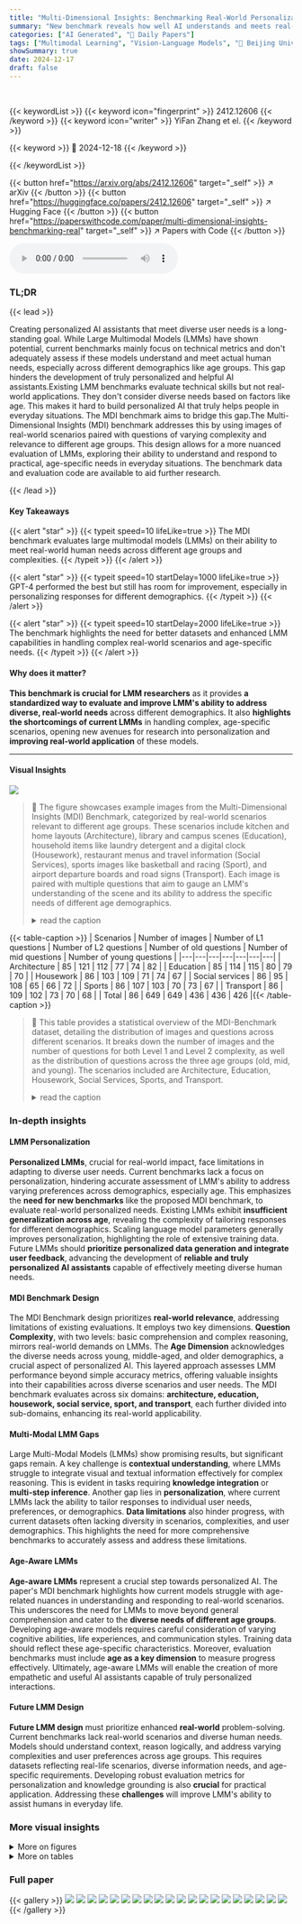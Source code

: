 ```yaml
---
title: "Multi-Dimensional Insights: Benchmarking Real-World Personalization in Large Multimodal Models"
summary: "New benchmark reveals how well AI understands and meets real-world human needs."
categories: ["AI Generated", "🤗 Daily Papers"]
tags: ["Multimodal Learning", "Vision-Language Models", "🏢 Beijing University of Posts and Telecommunications",]
showSummary: true
date: 2024-12-17
draft: false
---
```


<br>

{{< keywordList >}}
{{< keyword icon="fingerprint" >}} 2412.12606 {{< /keyword >}}
{{< keyword icon="writer" >}} YiFan Zhang et el. {{< /keyword >}}
 
{{< keyword >}} 🤗 2024-12-18 {{< /keyword >}}
 
{{< /keywordList >}}

{{< button href="https://arxiv.org/abs/2412.12606" target="_self" >}}
↗ arXiv
{{< /button >}}
{{< button href="https://huggingface.co/papers/2412.12606" target="_self" >}}
↗ Hugging Face
{{< /button >}}
{{< button href="https://paperswithcode.com/paper/multi-dimensional-insights-benchmarking-real" target="_self" >}}
↗ Papers with Code
{{< /button >}}



<audio controls>
    <source src="https://ai-paper-reviewer.com/2412.12606/podcast.wav" type="audio/wav">
    Your browser does not support the audio element.
</audio>


### TL;DR


{{< lead >}}

Creating personalized AI assistants that meet diverse user needs is a long-standing goal. While Large Multimodal Models (LMMs) have shown potential, current benchmarks mainly focus on technical metrics and don't adequately assess if these models understand and meet actual human needs, especially across different demographics like age groups.  This gap hinders the development of truly personalized and helpful AI assistants.Existing LMM benchmarks evaluate technical skills but not real-world applications.  They don't consider diverse needs based on factors like age.  This makes it hard to build personalized AI that truly helps people in everyday situations.  The MDI benchmark aims to bridge this gap.The Multi-Dimensional Insights (MDI) benchmark addresses this by using images of real-world scenarios paired with questions of varying complexity and relevance to different age groups. This design allows for a more nuanced evaluation of LMMs, exploring their ability to understand and respond to practical, age-specific needs in everyday situations.  The benchmark data and evaluation code are available to aid further research.

{{< /lead >}}


#### Key Takeaways

{{< alert "star" >}}
{{< typeit speed=10 lifeLike=true >}} The MDI benchmark evaluates large multimodal models (LMMs) on their ability to meet real-world human needs across different age groups and complexities. {{< /typeit >}}
{{< /alert >}}

{{< alert "star" >}}
{{< typeit speed=10 startDelay=1000 lifeLike=true >}} GPT-4 performed the best but still has room for improvement, especially in personalizing responses for different demographics. {{< /typeit >}}
{{< /alert >}}

{{< alert "star" >}}
{{< typeit speed=10 startDelay=2000 lifeLike=true >}} The benchmark highlights the need for better datasets and enhanced LMM capabilities in handling complex real-world scenarios and age-specific needs. {{< /typeit >}}
{{< /alert >}}

#### Why does it matter?
**This benchmark is crucial for LMM researchers** as it provides **a standardized way to evaluate and improve LMM's ability to address diverse, real-world needs** across different demographics. It also **highlights the shortcomings of current LMMs** in handling complex, age-specific scenarios, opening new avenues for research into personalization and **improving real-world application** of these models.

------
#### Visual Insights



![](https://arxiv.org/html/2412.12606/x1.png)

> 🔼 The figure showcases example images from the Multi-Dimensional Insights (MDI) Benchmark, categorized by real-world scenarios relevant to different age groups.  These scenarios include kitchen and home layouts (Architecture), library and campus scenes (Education), household items like laundry detergent and a digital clock (Housework), restaurant menus and travel information (Social Services), sports images like basketball and racing (Sport), and airport departure boards and road signs (Transport).  Each image is paired with multiple questions that aim to gauge an LMM's understanding of the scene and its ability to address the specific needs of different age demographics.
> <details>
> <summary>read the caption</summary>
> Figure 1: The MDI-Benchmark includes real needs of different age groups in six major real-world scenarios.
> </details>





{{< table-caption >}}
| Scenarios | Number of images | Number of L1 questions | Number of L2 questions | Number of old questions | Number of mid questions | Number of young questions |
|---|---|---|---|---|---|---| 
| Architecture | 85 | 121 | 112 | 77 | 74 | 82 |
| Education | 85 | 114 | 115 | 80 | 79 | 70 |
| Housework | 86 | 103 | 109 | 71 | 74 | 67 |
| Social services | 86 | 95 | 108 | 65 | 66 | 72 |
| Sports | 86 | 107 | 103 | 70 | 73 | 67 |
| Transport | 86 | 109 | 102 | 73 | 70 | 68 |
| Total | 86 | 649 | 649 | 436 | 436 | 426 |{{< /table-caption >}}

> 🔼 This table provides a statistical overview of the MDI-Benchmark dataset, detailing the distribution of images and questions across different scenarios.  It breaks down the number of images and the number of questions for both Level 1 and Level 2 complexity, as well as the distribution of questions across the three age groups (old, mid, and young). The scenarios included are Architecture, Education, Housework, Social Services, Sports, and Transport.
> <details>
> <summary>read the caption</summary>
> Table 1: Statistical details of MDI-Benchmark.
> </details>





### In-depth insights


#### LMM Personalization
**Personalized LMMs**, crucial for real-world impact, face limitations in adapting to diverse user needs.  Current benchmarks lack a focus on personalization, hindering accurate assessment of LMM's ability to address varying preferences across demographics, especially age. This emphasizes the **need for new benchmarks** like the proposed MDI benchmark, to evaluate real-world personalized needs. Existing LMMs exhibit **insufficient generalization across age**, revealing the complexity of tailoring responses for different demographics.  Scaling language model parameters generally improves personalization, highlighting the role of extensive training data. Future LMMs should **prioritize personalized data generation and integrate user feedback**, advancing the development of **reliable and truly personalized AI assistants** capable of effectively meeting diverse human needs.

#### MDI Benchmark Design
The MDI Benchmark design prioritizes **real-world relevance**, addressing limitations of existing evaluations. It employs two key dimensions.  **Question Complexity**, with two levels: basic comprehension and complex reasoning, mirrors real-world demands on LMMs. The **Age Dimension** acknowledges the diverse needs across young, middle-aged, and older demographics, a crucial aspect of personalized AI. This layered approach assesses LMM performance beyond simple accuracy metrics, offering valuable insights into their capabilities across diverse scenarios and user needs. The MDI benchmark evaluates across six domains: **architecture, education, housework, social service, sport, and transport**, each further divided into sub-domains, enhancing its real-world applicability.

#### Multi-Modal LMM Gaps
Large Multi-Modal Models (LMMs) show promising results, but significant gaps remain.  A key challenge is **contextual understanding**, where LMMs struggle to integrate visual and textual information effectively for complex reasoning. This is evident in tasks requiring **knowledge integration** or **multi-step inference**.  Another gap lies in **personalization**, where current LMMs lack the ability to tailor responses to individual user needs, preferences, or demographics. **Data limitations** also hinder progress, with current datasets often lacking diversity in scenarios, complexities, and user demographics. This highlights the need for more comprehensive benchmarks to accurately assess and address these limitations.

#### Age-Aware LMMs
**Age-aware LMMs** represent a crucial step towards personalized AI.  The paper's MDI benchmark highlights how current models struggle with age-related nuances in understanding and responding to real-world scenarios. This underscores the need for LMMs to move beyond general comprehension and cater to the **diverse needs of different age groups**.  Developing age-aware models requires careful consideration of varying cognitive abilities, life experiences, and communication styles.  Training data should reflect these age-specific characteristics.  Moreover, evaluation benchmarks must include **age as a key dimension** to measure progress effectively.  Ultimately, age-aware LMMs will enable the creation of more empathetic and useful AI assistants capable of truly personalized interactions.

#### Future LMM Design
**Future LMM design** must prioritize enhanced **real-world** problem-solving.  Current benchmarks lack real-world scenarios and diverse human needs. Models should understand context, reason logically, and address varying complexities and user preferences across age groups.  This requires datasets reflecting real-life scenarios, diverse information needs, and age-specific requirements.  Developing robust evaluation metrics for personalization and knowledge grounding is also **crucial** for practical application.  Addressing these **challenges** will improve LMM's ability to assist humans in everyday life.


### More visual insights

<details>
<summary>More on figures
</summary>


![](https://arxiv.org/html/2412.12606/x2.png)

> 🔼 The figure provides a high-level overview of the six real-world multimodal scenarios included in the MDI Benchmark. Each scenario, representing a different aspect of daily human life, is further divided into three more specific sub-domains, resulting in a total of 18 distinct sub-domains.  These scenarios and sub-domains are:  *   **Architecture:** House Planning, Work Scenes, Measuring *   **Education:** Studying, Teaching, Campus *   **Housework:** Home Arrangements, Housework Activities, Household Appliances *   **Social Services:** Travel, Shopping, Communal Facilities *   **Sport:** Powerlifting, Race, Ball *   **Transport:** Signpost, Rail transit, Airport
> <details>
> <summary>read the caption</summary>
> Figure 2: The overview of the MDI Benchmark’s six real-world multimodal scenarios, each comprising three sub-domains.
> </details>



![](https://arxiv.org/html/2412.12606/x3.png)

> 🔼 This bar chart compares the performance of different Large MultiModal Models (LMMs) on two difficulty levels (Level 1 and Level 2) of the Multi-Dimensional Insights (MDI) Benchmark.  Level 1 represents easier tasks focused on basic perception, while Level 2 involves more complex reasoning tasks. The chart visually displays the accuracy scores achieved by each LMM on both levels, indicating their strengths and weaknesses in handling different task complexities. The LMMs evaluated include GPT-40, GPT-4V, Gemini 1.5 Pro, Qwen-VL-Plus, and various open-source models.
> <details>
> <summary>read the caption</summary>
> Figure 3: The average performance of different LMMs on different difficulty levels of the MDI-Benchmark.
> </details>



![](https://arxiv.org/html/2412.12606/x4.png)

> 🔼 This figure visualizes the performance of Large Multimodal Models (LMMs) on the Multi-Dimensional Insights (MDI) Benchmark across different complexity levels (Level 1 and Level 2).  **(a) Leaderboard:**  Ranks various open-source LMMs based on their overall performance scores, calculated using a weighted average of Level 1 and Level 2 accuracies. The size of the model (in billions of parameters) is plotted against the score, showcasing the impact of model scale on performance.  **(b) Radar Charts:** Two radar charts illustrate the performance of 14 LMMs (both open-source and closed-source) across six real-world scenarios (Architecture, Education, Housework, Social Service, Sport, and Transport) at both Level 1 (basic perception) and Level 2 (logical reasoning). These charts visually compare the models' strengths and weaknesses in different scenarios and at different levels of complexity. **(c) Bar and Variance Charts:** These charts display the average accuracy and variance of the LMMs across the six scenarios at both Level 1 and Level 2. This visualization helps analyze the models' overall performance and consistency across different tasks.
> <details>
> <summary>read the caption</summary>
> Figure 4: Performance of the model at different difficulty levels and the overall performance results of the model under the score metric.
> </details>



![](https://arxiv.org/html/2412.12606/x6.png)

> 🔼 This figure presents bar plots illustrating the average accuracy and variance of various Large Multimodal Models (LMMs) across six domains at two levels of question complexity (Level 1 and Level 2). Level 1 focuses on basic perceptual abilities, while Level 2 involves logical reasoning. The x-axis in both subfigures represents different LMMs, with closed-source models (GPT-40, GPT-4V, Gemini 1.5 Pro, Qwen-VL-Plus) grouped on the left and open-source models to the right. The first subfigure displays the average accuracy (y-axis) of each LMM for Level 1 and Level 2, showing the overall performance trends. The second subfigure depicts the variance in accuracy (y-axis), indicating the consistency of model performance across domains. Lower variance suggests more stable performance. This analysis reveals which models perform consistently and highlights potential areas for improvement in addressing specific question complexities within varied scenarios.
> <details>
> <summary>read the caption</summary>
> Figure 5: The average accuracy and variance of LLMs across six domains at Level 1 and Level 2
> </details>



![](https://arxiv.org/html/2412.12606/x7.png)

> 🔼 This stacked bar chart showcases the performance of various Large MultiModal Models (LMMs) across three age demographics (old, middle-aged, and young) in correctly answering questions.  Each segment of the stacked bar represents the model's accuracy within a specific age group, and the total height of the bar signifies the overall performance across all ages. This visualization helps to highlight the models' ability to generalize across different age-related needs and preferences, which is crucial for real-world applications where LMMs interact with diverse user groups. The color coding distinguishes between the age groups: blue for old, orange for middle-aged, and green for young.
> <details>
> <summary>read the caption</summary>
> Figure 6: Performance of different LMMs across the age dimension.
> </details>



![](https://arxiv.org/html/2412.12606/x8.png)

> 🔼 Examples of image-question pairs in the architecture scenario, including questions about color coding on a floor plan, measurement of a cable diameter using a tool, angle measurement of a corner, and identification of the object being polished by a worker.
> <details>
> <summary>read the caption</summary>
> Figure 7: Examples of Architecture Scenario.
> </details>



![](https://arxiv.org/html/2412.12606/x9.png)

> 🔼 This figure presents two distinct scenes within an educational context. The first scene showcases a map of Johns Hopkins University highlighting parking areas, while an image depicts individuals playing table tennis. The second scene displays the exterior of Hayden Library alongside a whiteboard displaying an algorithm flow.
> <details>
> <summary>read the caption</summary>
> Figure 8: Examples of Education Scenario.
> </details>



![](https://arxiv.org/html/2412.12606/x10.png)

> 🔼 This figure showcases examples from the Housework scenario within the MDI-Benchmark, illustrating different scenes and situations related to housework activities and appliances.
> <details>
> <summary>read the caption</summary>
> Figure 9: Examples of Housework Scenario.
> </details>



![](https://arxiv.org/html/2412.12606/x11.png)

> 🔼 This figure showcases examples from the Social Service scenario within the MDI-Benchmark. It includes images related to sub-domains like travel (featuring a subway menu board and an airline flight schedule), communal facilities (showing an image of the Leaning Tower of Pisa), and shopping (with a picture of neatly stacked towels). Each image is paired with two example questions, one for each complexity level defined in the benchmark.
> <details>
> <summary>read the caption</summary>
> Figure 10: Examples of Social Service.
> </details>



![](https://arxiv.org/html/2412.12606/x12.png)

> 🔼 This figure presents a collage of images related to sports, showcasing different sports scenarios like a basketball game, a marathon, and a fighting match. These scenarios exemplify the diverse range of sports-related visual information within the MDI-Benchmark, which is designed to evaluate large multimodal models' ability to understand and respond to real-world sports scenarios.
> <details>
> <summary>read the caption</summary>
> Figure 11: Examples of Sport Scenario.
> </details>



![](https://arxiv.org/html/2412.12606/x13.png)

> 🔼 Examples of images and questions related to the Transport scenario in the MDI-Benchmark. This includes questions and multiple-choice answers about airport flight information displays, bus stop signs, highway exit signs, and subway maps.  These examples illustrate the types of visual information and queries found in the Transport section of the benchmark. Questions target different levels of complexity, from simple information extraction to multi-step reasoning.
> <details>
> <summary>read the caption</summary>
> Figure 12: Examples of Transport Scenario.
> </details>



![](https://arxiv.org/html/2412.12606/x14.png)

> 🔼 This figure presents two pairs of example questions for the Architecture scenario of the MDI-Benchmark, illustrating the difference between Level 1 and Level 2 questions. The first pair relates to a room plan. The Level 1 question asks about the color used to distinguish the bathroom, while the Level 2 question asks about calculating the area of the garage. The second pair involves an image of a micrometer. The Level 1 question requires reading the measurement displayed on the device, while the Level 2 question presents a scenario related to manufacturing, asking if a steel plate with a measured thickness falls within the required range.
> <details>
> <summary>read the caption</summary>
> Figure 13: Examples of Architecture Scenario Questions.
> </details>



![](https://arxiv.org/html/2412.12606/x15.png)

> 🔼 Figure 14, located in Section C.2 (Example of Problem Complexity Dimension), presents two sets of questions for each image within the Education scenario of the MDI-Benchmark. Each image is paired with a Level 1 question and a Level 2 question, demonstrating the varying complexity of the benchmark. Level 1 questions assess basic comprehension of image content, like counting parking lots on a campus map or identifying a building's entrance. In contrast, Level 2 questions require more advanced reasoning and knowledge application, such as determining a suitable visit location based on a child's dental appointment or identifying the year a university was founded. This figure showcases how MDI-Benchmark evaluates Large Multimodal Models (LMMs) abilities to handle different complexity levels within real-world situations.
> <details>
> <summary>read the caption</summary>
> Figure 14: Examples of Education Scenario Questions.
> </details>



![](https://arxiv.org/html/2412.12606/x16.png)

> 🔼 This figure presents two sets of example questions related to a housework scenario, categorized by complexity level (Level 1 and Level 2). The first example involves a digital thermostat displaying a temperature of 72°F. Level 1 question asks about the displayed temperature, while the Level 2 question asks which button should be pressed to increase the fan speed. The second example shows a TV screen displaying movie options. The Level 1 question asks how many movies are available, while the Level 2 question asks for a movie recommendation based on a preference for DC Comics.
> <details>
> <summary>read the caption</summary>
> Figure 15: Examples of Housework Scenario Questions.
> </details>



![](https://arxiv.org/html/2412.12606/x17.png)

> 🔼 This figure, belonging to the supplementary material section 'More Detail on MDI-Benchmark', presents two distinct examples of questions categorized under the Social Service scenario within the MDI-Benchmark. Each example includes two questions, one labeled 'Level 1' and the other 'Level 2', to illustrate the varying levels of complexity in the benchmark.  The first example shows an image of a restaurant menu, with Level 1 question asking about the restaurant's signature dish and the Level 2 question presenting a cost calculation scenario given customer orders. The second example displays an image of a movie schedule board, where the Level 1 question inquires about the number of movies available that day, while the Level 2 question involves selecting an age-appropriate movie for a family with young children. These demonstrate how MDI-Benchmark assesses different reasoning and knowledge application abilities within real-world scenarios.
> <details>
> <summary>read the caption</summary>
> Figure 16: Examples of Social Service Scenario Questions.
> </details>



![](https://arxiv.org/html/2412.12606/x18.png)

> 🔼 The figure presents two examples of questions from the Sport scenario in the MDI-Benchmark, categorized by question complexity. The first example, at Level 1, asks to identify the sport being played, showing an image of an American football game. The second example, at Level 2, relates to a weightlifting competition, asking to calculate the body weight ratio and identify the athlete with the highest ratio. Each example includes question, multiple-choice options, and the ground truth answer.
> <details>
> <summary>read the caption</summary>
> Figure 17: Examples of Sport Scenario Questions.
> </details>



![](https://arxiv.org/html/2412.12606/x19.png)

> 🔼 This figure presents two sample questions related to the Transport scenario, showcasing varying levels of complexity.  The first question, categorized as Level 1, involves identifying the current color of a traffic signal. The second question, classified as Level 2, involves determining the appropriate exit to use when entering a city via Route 4, which demands greater contextual awareness and reasoning compared to the Level 1 questions. These examples highlight how the MDI-Benchmark assesses multimodal models' ability to extract information and perform visual reasoning in real-world scenarios.
> <details>
> <summary>read the caption</summary>
> Figure 18: Examples of Transport Scenario Question.
> </details>



![](https://arxiv.org/html/2412.12606/x20.png)

> 🔼 Figure 19 shows example questions posed to different age groups (old, middle-aged, and young) regarding an architectural floor plan image and a close-up image of a worker using tools.  The questions probe different aspects of the scenarios, illustrating how needs and queries vary across age demographics. For instance, the older person asks about calculating the area of a porch for planting, the middle-aged person inquires about bathroom fixture suitability based on the plan, and the younger person asks about furniture placement within a bedroom, given existing closet placement. The second image prompts questions about tool usage and suitability for electrical work, bookshelf fitting, and alternative measurement applications.  This demonstrates how the benchmark tailors questions to different age groups and their respective priorities in a given scenario.
> <details>
> <summary>read the caption</summary>
> Figure 19: Example of Architecture Scenario Age Questions.
> </details>



![](https://arxiv.org/html/2412.12606/x21.png)

> 🔼 Example questions posed to different age groups (old, middle-aged, young) within the Education scenario of the MDI benchmark. The first row showcases questions about campus facilities and accessibility. The second row presents queries related to a university's history and curriculum.
> <details>
> <summary>read the caption</summary>
> Figure 20: Example of Education Scenario Age Questions.
> </details>



![](https://arxiv.org/html/2412.12606/x22.png)

> 🔼 This figure presents examples of questions tailored to different age groups within the 'Housework' scenario of the MDI-Benchmark.  Each row displays an image related to a housework task, followed by three questions marked as 'Old_Q', 'Mid_Q', and 'Young_Q', representing questions posed by older, middle-aged, and younger individuals, respectively. These questions vary in their complexity and the type of information they seek to extract from the image. For instance, the first image shows a water meter, with the older person's question focusing on reading the meter value, the middle-aged person's question involving a calculation based on the meter reading, and the younger person's question asking about the device's function. The second image depicts a bookshelf, with questions addressing the author of a specific book, identifying a toy based on a description, and determining the manufacturer of a particular item. This diversity in questions illustrates the varied needs and perspectives of different age groups when interacting with everyday scenarios.
> <details>
> <summary>read the caption</summary>
> Figure 21: Example of Housework Scenario Age Questions.
> </details>



![](https://arxiv.org/html/2412.12606/x23.png)

> 🔼 This figure presents example questions posed to different age groups (old, middle-aged, young) within the Social Service scenario of the MDI-Benchmark. The first image depicts a supermarket aisle containing eggs, with questions related to quantity and price comparisons.  The second image shows a museum entrance with admission prices, and the questions pertain to ticket costs for various age groups and family configurations.
> <details>
> <summary>read the caption</summary>
> Figure 22: Example of Social Service Scenario Age Questions.
> </details>



![](https://arxiv.org/html/2412.12606/x24.png)

> 🔼 This figure showcases example questions posed to different age groups (old, middle-aged, young) within the Sport scenario of the MDI-Benchmark.  The first image displays a shooting competition result board, with questions about the year the sport was added to the Olympics and the bullet caliber used. The second image depicts two fighters in a boxing ring, with questions about the referee, weight class, and match duration.
> <details>
> <summary>read the caption</summary>
> Figure 23: Example of Sport Scenario Age Questions.
> </details>



![](https://arxiv.org/html/2412.12606/x25.png)

> 🔼 This figure presents example questions posed to different age groups (old, middle-aged, and young) within the Transport scenario of the MDI-Benchmark. Each question focuses on a different aspect of transport, such as flight delays, cruise ship amenities, or highway exits, and reflects the varying needs and priorities of different age demographics. The questions also include ground truth labels and serve to demonstrate the kind of complex, multimodal reasoning required to correctly interpret information present in a real-world visual context.
> <details>
> <summary>read the caption</summary>
> Figure 24: Example of Transport Scenario Age Questions.
> </details>



![](https://arxiv.org/html/2412.12606/x26.png)

> 🔼 This figure presents two examples of correct answers generated by GPT-40 in the architecture scenario of the MDI-Benchmark. The first example showcases a room layout where the model correctly identifies the appropriate dining table size based on the room's dimensions. The second example displays a measuring tool and a floor tile, with GPT-40 accurately calculating the number of tiles needed to cover a specific length.
> <details>
> <summary>read the caption</summary>
> Figure 25: Example of GPT-4o Architecture Scenario Correct Answers.
> </details>



![](https://arxiv.org/html/2412.12606/x27.png)

> 🔼 This figure presents two examples of questions and GPT-4o's responses within the Education scenario of the MDI-Benchmark.  The first example involves a campus map question where GPT-4o correctly identifies the building associated with a physical fitness test based on its label, 'The Human Performance Center.' The second example showcases GPT-4o's ability to correctly determine the age of Loyola University Maryland by subtracting the founding year, visible on a sign in the image, from the current year.
> <details>
> <summary>read the caption</summary>
> Figure 26: Example of GPT-4o Education Scenario Correct Answers.
> </details>



![](https://arxiv.org/html/2412.12606/x28.png)

> 🔼 This figure showcases GPT-4o's performance on two examples from the Housework scenario of the MDI-Benchmark.  The first example involves reading a digital electricity meter to determine daily usage. GPT-4o correctly identifies the readings for both 'Today' and 'Yesterday' and then subtracts to find the difference. The second example displays a TV showing movie options, with the prompt asking for a DC Comics movie recommendation. GPT-4o successfully identifies 'The Flash' as the appropriate choice from the list.
> <details>
> <summary>read the caption</summary>
> Figure 27: Example of GPT-4o Housework Scenario Correct Answers.
> </details>



![](https://arxiv.org/html/2412.12606/x29.png)

> 🔼 This figure showcases two examples of correctly answered questions within the Social Service scenario of the MDI-Benchmark, using GPT-40.  The first question asks for the total cost of a Subway order for a group with specific items listed. GPT-40 correctly calculates the total by summing the price of each item. The second question inquires about a filming location shown in a photograph of Griffith Observatory.  GPT-40 accurately identifies that the movie *Transformers* was filmed there.
> <details>
> <summary>read the caption</summary>
> Figure 28: Example of GPT-4o Social Service Scenario Correct Answers.
> </details>



![](https://arxiv.org/html/2412.12606/x30.png)

> 🔼 Figure 29 presents two examples of correct answers and reasoning processes generated by GPT-40 for the Sport scenario in the MDI-Benchmark.  The first example involves a scoreboard from a women's soccer (football) match between the USA and Thailand, asking which player scored the most goals. GPT-40 correctly identifies Alex Morgan as the player with the most goals by analyzing the scoreboard data. The second example shows runners in a marathon passing a 39.1km marker.  The question asks how far the runners are from the finish line, assuming a standard marathon distance of 42.195km. GPT-40 correctly calculates the remaining distance as 3.095km by subtracting the current distance from the total distance.
> <details>
> <summary>read the caption</summary>
> Figure 29: Example of GPT-4o Sport Scenario Correct Answers.
> </details>



![](https://arxiv.org/html/2412.12606/x31.png)

> 🔼 This figure presents two examples demonstrating GPT-40's ability to correctly answer questions in the Transport scenario of the MDI-Benchmark.  The first example involves an airplane flight path from Toronto to London, questioning which ocean the flight primarily crosses. GPT-40 accurately identifies the Atlantic Ocean. The second example involves a highway road sign, asking which highway is accessible if continuing on the current road. GPT-40 correctly identifies SR 826 South.  Both examples show not only the correct answer but also GPT-40's chain of thought or reasoning to arrive at the answer.
> <details>
> <summary>read the caption</summary>
> Figure 30: Example of GPT-4o Trans Scenario Correct Answers.
> </details>



![](https://arxiv.org/html/2412.12606/x32.png)

> 🔼 This figure presents three examples where Large Multimodal Models (LMMs) failed to correctly extract visual information, leading to incorrect answers. The first example involves a micrometer reading, where GPT-40 incorrectly extracts the value as 22.4. The second example shows a campus map with marked parking lots; Gemini 1.5 Pro incorrectly counts them as 8.  The third example involves a thermometer image, and Phi-3-Vision incorrectly interprets the temperature reading as 25°C.
> <details>
> <summary>read the caption</summary>
> Figure 31: Example of Information Extraction Error.
> </details>



![](https://arxiv.org/html/2412.12606/x33.png)

> 🔼 This figure presents three examples of knowledge deficiency errors from different LMMs (Large Multimodal Models). The first example involves an image concerning airport immigration and a question about eligible countries. Qwen-VL-Plus incorrectly answers based on counting flags instead of understanding the text. The second shows an image of the Hayden Library and a question about its opening hours. LLaVA-NeXT-110B incorrectly reasons about typical library hours without extracting specific information from the image. The third example presents an image of a basketball game and asks about the final score. MiniCPM-V2.5 hallucinates an incorrect score, failing to extract the information from the image. These examples highlight the models' struggles in retrieving and applying external knowledge relevant to the image context.
> <details>
> <summary>read the caption</summary>
> Figure 32: Example of Knowledge Deficiency Error.
> </details>



</details>




<details>
<summary>More on tables
</summary>


{{< table-caption >}}
| Model | Final Score | Level 1 | Level 2 | |---|---|---|---|---|---|---|---|---|---|---|---|---|---|---| |---| Avg | Arc | Edu | Hou | Soc | Spo | Tra | Avg | Arc | Edu | Hou | Soc | Spo | Tra | | **_Closed-source_** | | | | | | | | | | | | | | | | | **GPT-4o** | **78.46** | 87.46 | 76.47 | 94.12 | 92.16 | 90.20 | 86.27 | 94.12 | 69.45 | 70.59 | 70.59 | 78.43 | 82.35 | 54.90 | 66.67 | | **GPT-4V** | 74.92 | 87.46 | 86.27 | 92.16 | 86.27 | 90.20 | 88.24 | 90.20 | 62.38 | 72.55 | 70.59 | 74.51 | 60.78 | 45.10 | 56.86 | | **Gemini 1.5 Pro** | 69.13 | 82.32 | 68.63 | 92.16 | 76.47 | 88.24 | 86.27 | 90.20 | 55.95 | 52.94 | 56.86 | 54.90 | 74.51 | 43.14 | 58.82 | | **Qwen-VL-Plus** | 43.57 | 56.59 | 43.14 | 64.71 | 62.75 | 78.43 | 50.98 | 45.10 | 30.55 | 35.29 | 41.18 | 37.25 | 25.49 | 23.53 | 23.53 | | **_Open-source_** | | | | | | | | | | | | | | | | | **LLaVA-NeXT-110B** | **65.59** | 79.10 | 60.78 | 92.16 | 78.43 | 84.31 | 78.43 | 88.24 | 52.09 | 66.67 | 56.86 | 54.90 | 64.71 | 31.37 | 43.14 | | **LLaVA-NeXT-72B** | 63.67 | 76.21 | 68.63 | 88.24 | 80.39 | 82.35 | 70.59 | 74.51 | 51.13 | 66.67 | 54.90 | 52.94 | 60.78 | 33.33 | 43.14 | | **MiniCPM-LLaMA3-V 2.5** | 55.95 | 72.67 | 52.94 | 86.27 | 70.59 | 82.35 | 70.59 | 80.39 | 39.23 | 45.10 | 49.02 | 49.02 | 31.37 | 27.45 | 37.25 | | **mPLUG-Owl2-7B** | 52.57 | 64.63 | 49.02 | 70.59 | 74.51 | 70.59 | 58.82 | 70.59 | 40.51 | 41.18 | 41.18 | 47.06 | 39.22 | 29.41 | 49.02 | | **DeepSeek-VL-7B** | 52.09 | 68.49 | 49.02 | 70.59 | 74.51 | 80.39 | 62.75 | 80.39 | 35.69 | 41.18 | 33.33 | 39.22 | 41.18 | 21.57 | 41.18 | | **Phi3-Vision-4.2B** | 50.80 | 67.20 | 50.98 | 76.47 | 60.78 | 80.39 | 62.75 | 78.43 | 34.41 | 37.25 | 33.33 | 41.18 | 43.14 | 21.57 | 33.33 | | **CogVLM-chat** | 49.84 | 60.77 | 49.02 | 72.55 | 62.75 | 56.86 | 68.63 | 60.78 | 38.91 | 49.02 | 33.33 | 43.14 | 41.18 | 27.45 | 43.14 | | **DeepSeek-VL-1.3B** | 46.30 | 58.20 | 45.10 | 56.86 | 66.67 | 56.86 | 66.67 | 62.75 | 34.41 | 35.29 | 29.41 | 29.41 | 39.22 | 27.45 | 49.02 | | **CogAgent-vqa** | 41.16 | 49.52 | 35.29 | 45.10 | 66.67 | 54.90 | 56.86 | 43.14 | 32.80 | 31.37 | 35.29 | 35.29 | 37.25 | 25.49 | 35.29 | | **LLaVA-NeXT-7B** | 33.60 | 43.09 | 31.37 | 52.94 | 43.14 | 49.02 | 39.22 | 47.06 | 24.12 | 35.29 | 13.73 | 37.25 | 23.53 | 9.80 | 27.45 |}  {{< /table-caption >}}
> 🔼 This table presents the performance of various Large Multimodal Models (LMMs) on the Multi-Dimensional Insights (MDI) Benchmark, categorized by question complexity (Level 1: basic perception, Level 2: logical reasoning) and real-world scenarios (Architecture, Education, Housework, Social Services, Sport, Transport).  The table is split into two sections: closed-source and open-source models. Each model's overall score, calculated using a weighted average of Level 1 and Level 2 performance, is also presented.  Higher accuracy percentages indicate better performance, with the best scores for each model category (closed/open) highlighted.
> <details>
> <summary>read the caption</summary>
> Table 2:  LMMs Performance on MDI-Benchmark in Terms of Level and Scenario. Vertically, the table is composed of a model score and two Level sub-tables, where the model score is obtained from Formula  1. Each sub-table consists of seven columns showing the accuracy rates of LMMs in different scenarios. The first column of each sub-table represents the mean value of the subsequent six columns, reflecting the overall performance at different levels. The annotations for Level and Scenario are as follows: Level 1: assessment questions that focus only on basic perceptual ability; Level 2: assessment questions that involve logical reasoning. The scenarios are abbreviated as follows: Arc (architecture), Edu (education), Hou (housework), Soc (social service), Spo (sport), Tra (transport). Horizontally, the table is divided into two blocks. For better statistics and analysis, we will display the blocks as closed-source model statistics and open-source model statistics. The best performance in each block is highlighted in blue and green.
> </details>

{{< table-caption >}}
| Model | Avg | old | middle-aged | young |
|---|---|---|---|---| 
| **_Closed-source_** | | | | |
| **GPT-4o** | 79.74 | 77.94 | 78.43 | 82.84 |
| **GPT-4V** | 76.14 | 75.49 | 75.49 | 77.45 |
| **Gemini 1.5 Pro** | 70.26 | 70.10 | 68.63 | 72.06 |
| **Qwen-VL-Plus** | 44.28 | 41.67 | 40.20 | 50.98 |
| **_Open-source_** | | | | |
| **LLaVA-NeXT-110B** | 66.67 | 69.12 | 63.24 | 67.65 |
| **LLaVA-NeXT-72B** | 64.71 | 66.67 | 63.73 | 63.73 |
| **MiniCPM-LLaMA3-V 2.5** | 56.86 | 55.88 | 54.90 | 59.80 |
| **mPLUG-Owl2-7B** | 53.43 | 55.39 | 50.98 | 53.92 |
| **DeepSeek-VL-7B** | 52.94 | 53.43 | 51.96 | 53.43 |
| **Phi3-Vision-4.2B** | 51.63 | 53.43 | 49.02 | 52.45 |
| **CogVLM-chat** | 50.65 | 52.94 | 51.96 | 47.06 |
| **DeepSeek-VL-1.3B** | 47.06 | 49.02 | 39.71 | 52.45 |
| **CogAgent-vqa** | 41.83 | 44.12 | 42.65 | 38.73 |
| **LLaVA-NeXT-7B** | 34.15 | 37.75 | 33.82 | 30.88 |{{< /table-caption >}}
> 🔼 This table presents the performance of various Large Multimodal Models (LMMs) across three different age groups: old, middle-aged, and young. The performance is evaluated based on the average accuracy achieved by each model on a set of questions tailored to each age group. This evaluation is designed to assess the model's ability to understand and respond effectively to the diverse needs and preferences of different age demographics in various real-world scenarios.  The table includes both closed-source models (like GPT-40 and GPT-4V) and open-source models (like LLaVA-NeXT and MiniCPM).  The 'Avg' column represents the unweighted average across all three age groups for each model.
> <details>
> <summary>read the caption</summary>
> Table 3: Performance of Various Models Across Different Age Groups.
> </details>

{{< table-caption >}}
| Type | Prompt Template | 
|---|---| 
| Multiple
Choice | Now, we require you to solve a multiple-choice real-world question. Please briefly describe your thought process and provide the final answer(option).
**Question**: &lt;Question&gt;
**Option**: &lt;Option&gt;
Regarding the format, please answer following the template below, and be sure to include two &lt;&gt; symbols:
**&lt;Thought process&gt;**: &lt;&lt;your thought process&gt;&gt; **&lt;Answer&gt;**: &lt;&lt;your option&gt;&gt; |{{< /table-caption >}}
> 🔼 This table shows the different prompt templates used for generating model responses. It includes the prompt template for multiple-choice questions, which asks the model to solve a real-world multiple-choice question, briefly describe its thought process, and provide the final answer (option). The table also specifies the desired response format, requesting the model to include its thought process and answer within specific tags.
> <details>
> <summary>read the caption</summary>
> Table 4: Prompt templates for response generations.
> </details>

{{< table-caption >}}
| Multiple |
|---|---| 
| Choice |{{< /table-caption >}}
> 🔼 This table provides the release time and source (download link if applicable) for each Large Multimodal Model (LMM) used in the MDI-Benchmark. This information allows researchers to access the specific models and understand their development timeline. This is crucial for reproducibility and for understanding how model performance relates to architecture and training data. The table includes both open-source and closed-source models.
> <details>
> <summary>read the caption</summary>
> Table 5: The release time and model source of LMMs used in MDI-Benchmark
> </details>

{{< table-caption >}}
| Now, we require you to solve a multiple-choice real-world question. Please briefly |
|---|---| 
| describe your thought process and provide the final answer(option). |
| **Question**: <Question> |
| **Option**: <Option> |
| Regarding the format, please answer following the template below, and be |
| sure to include two <> symbols: |
| **<Thought process>**: <<your thought process>> **<Answer>**: <<your option>> |{{< /table-caption >}}
> 🔼 This table presents a comprehensive breakdown of the performance of various Large Multimodal Models (LMMs) across different age demographics (old, middle-aged, and young) within six real-world scenarios (Architecture, Education, Housework, Social Services, Sport, and Transport).  The table is organized to present the accuracy rates for each model within each age group and scenario combination. This granular view allows for a detailed analysis of model performance, highlighting strengths and weaknesses in catering to specific demographics and scenario types. The highest accuracy for each scenario-age group combination within both closed-source and open-source model categories is emphasized for benchmark comparison.
> <details>
> <summary>read the caption</summary>
> Table 6: Performance of models across different age groups. The best performance in each block is highlighted in blue and green.
> </details>

</details>




### Full paper

{{< gallery >}}
<img src="https://ai-paper-reviewer.com/2412.12606/1.png" class="grid-w50 md:grid-w33 xl:grid-w25" />
<img src="https://ai-paper-reviewer.com/2412.12606/2.png" class="grid-w50 md:grid-w33 xl:grid-w25" />
<img src="https://ai-paper-reviewer.com/2412.12606/3.png" class="grid-w50 md:grid-w33 xl:grid-w25" />
<img src="https://ai-paper-reviewer.com/2412.12606/4.png" class="grid-w50 md:grid-w33 xl:grid-w25" />
<img src="https://ai-paper-reviewer.com/2412.12606/5.png" class="grid-w50 md:grid-w33 xl:grid-w25" />
<img src="https://ai-paper-reviewer.com/2412.12606/6.png" class="grid-w50 md:grid-w33 xl:grid-w25" />
<img src="https://ai-paper-reviewer.com/2412.12606/7.png" class="grid-w50 md:grid-w33 xl:grid-w25" />
<img src="https://ai-paper-reviewer.com/2412.12606/8.png" class="grid-w50 md:grid-w33 xl:grid-w25" />
<img src="https://ai-paper-reviewer.com/2412.12606/9.png" class="grid-w50 md:grid-w33 xl:grid-w25" />
<img src="https://ai-paper-reviewer.com/2412.12606/10.png" class="grid-w50 md:grid-w33 xl:grid-w25" />
<img src="https://ai-paper-reviewer.com/2412.12606/11.png" class="grid-w50 md:grid-w33 xl:grid-w25" />
<img src="https://ai-paper-reviewer.com/2412.12606/12.png" class="grid-w50 md:grid-w33 xl:grid-w25" />
<img src="https://ai-paper-reviewer.com/2412.12606/13.png" class="grid-w50 md:grid-w33 xl:grid-w25" />
<img src="https://ai-paper-reviewer.com/2412.12606/14.png" class="grid-w50 md:grid-w33 xl:grid-w25" />
<img src="https://ai-paper-reviewer.com/2412.12606/15.png" class="grid-w50 md:grid-w33 xl:grid-w25" />
<img src="https://ai-paper-reviewer.com/2412.12606/16.png" class="grid-w50 md:grid-w33 xl:grid-w25" />
<img src="https://ai-paper-reviewer.com/2412.12606/17.png" class="grid-w50 md:grid-w33 xl:grid-w25" />
<img src="https://ai-paper-reviewer.com/2412.12606/18.png" class="grid-w50 md:grid-w33 xl:grid-w25" />
<img src="https://ai-paper-reviewer.com/2412.12606/19.png" class="grid-w50 md:grid-w33 xl:grid-w25" />
<img src="https://ai-paper-reviewer.com/2412.12606/20.png" class="grid-w50 md:grid-w33 xl:grid-w25" />
{{< /gallery >}}
